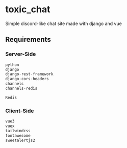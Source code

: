 # toxic_chat
Simple discord-like chat site made with django and vue

## Requirements

### Server-Side
```python
python
django
django-rest-framework
django-cors-headers
channels
channels-redis

Redis
```

### Client-Side
```python
vue3
vuex
tailwindcss
fontawesome
sweetalertjs2
```
